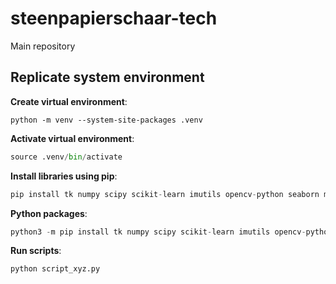 # steenpapierschaar-tech
Main repository

## Replicate system environment

**Create virtual environment**:
```
python -m venv --system-site-packages .venv
```

**Activate virtual environment**:
```Python
source .venv/bin/activate
```

**Install libraries using pip**:
```Python
pip install tk numpy scipy scikit-learn imutils opencv-python seaborn matplotlib
```

**Python packages**:
```Python
python3 -m pip install tk numpy scipy scikit-learn imutils opencv-python seaborn matplotlib
```

**Run scripts**:
```Python
python script_xyz.py
```